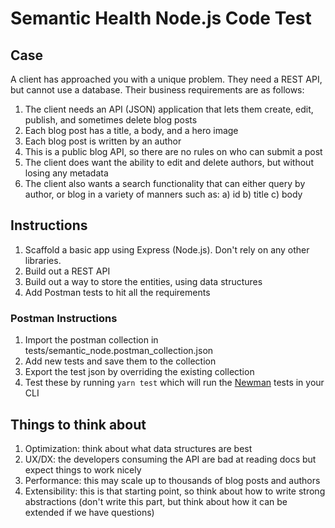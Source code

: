 # Semantic Health Node.js Code Test

## Case

A client has approached you with a unique problem. They need a REST API, but cannot use a database. Their business requirements are as follows:

1. The client needs an API (JSON) application that lets them create, edit, publish, and sometimes delete blog posts
2. Each blog post has a title, a body, and a hero image
3. Each blog post is written by an author
4. This is a public blog API, so there are no rules on who can submit a post
5. The client does want the ability to edit and delete authors, but without losing any metadata
6. The client also wants a search functionality that can either query by author, or blog in a variety of manners such as:
   a) id
   b) title
   c) body

## Instructions

1. Scaffold a basic app using Express (Node.js). Don't rely on any other libraries.
2. Build out a REST API
3. Build out a way to store the entities, using data structures
4. Add Postman tests to hit all the requirements

### Postman Instructions

1. Import the postman collection in tests/semantic_node.postman_collection.json
2. Add new tests and save them to the collection
3. Export the test json by overriding the existing collection
4. Test these by running `yarn test` which will run the [Newman](https://github.com/postmanlabs/newman) tests in your CLI

## Things to think about

1. Optimization: think about what data structures are best
2. UX/DX: the developers consuming the API are bad at reading docs but expect things to work nicely
3. Performance: this may scale up to thousands of blog posts and authors
4. Extensibility: this is that starting point, so think about how to write strong abstractions (don't write this part, but think about how it can be extended if we have questions)
